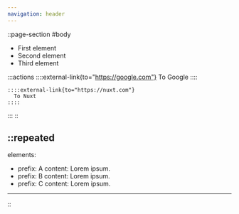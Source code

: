 ```yaml
---
navigation: header
---
```


::page-section
#body

- First element
- Second element
- Third element

:::actions
::::external-link{to="https://google.com"}
To Google
::::

    ::::external-link{to="https://nuxt.com"}
      To Nuxt
    ::::

:::
::

## ::repeated

elements:

- prefix: A
  content: Lorem ipsum.
- prefix: B
  content: Lorem ipsum.
- prefix: C
  content: Lorem ipsum.

---

::
